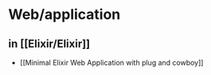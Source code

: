 # Web/application

## in [[Elixir/Elixir]]
- [[Minimal Elixir Web Application with plug and cowboy]]

